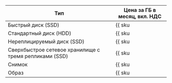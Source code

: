 | Тип  | Цена за ГБ в месяц, вкл. НДС |
| ---  | --- |
| Быстрый диск (SSD) | {{ sku|KZT|nbs.network-nvme.allocated|month|string }} |
| Стандартный диск (HDD) | {{ sku|KZT|nbs.network-hdd.allocated|month|string }} |
| Нереплицируемый диск (SSD) | {{ sku|KZT|nbs.network-ssd-nonreplicated.allocated|month|string }} |
| Сверхбыстрое сетевое хранилище с тремя репликами (SSD) | {{ sku|KZT|nbs.network-ssd-io-m3.allocated|month|string }} |
| Снимок | {{ sku|KZT|compute.snapshot|month|string }} |
| Образ | {{ sku|KZT|compute.image|month|string }} |